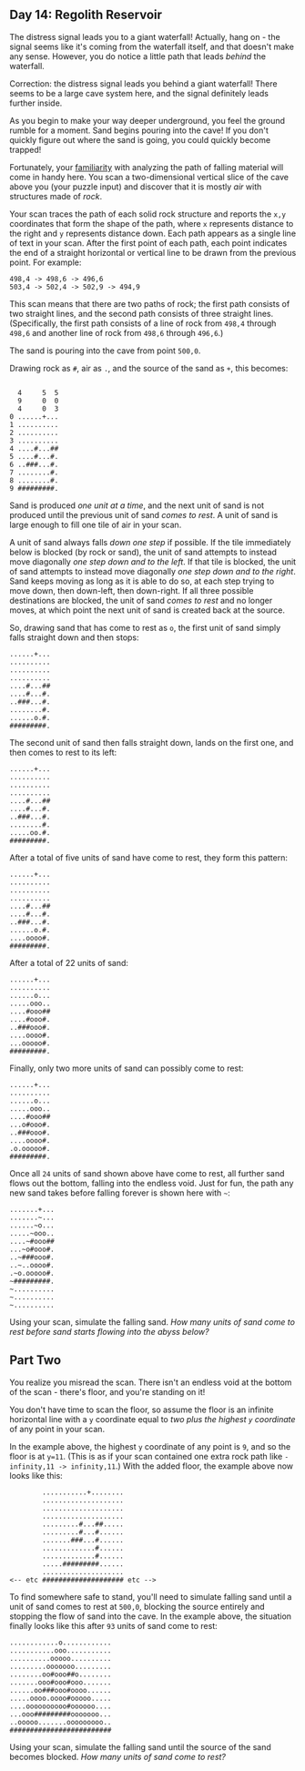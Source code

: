 ## Day 14: Regolith Reservoir

The distress signal leads you to a giant waterfall! Actually, hang on - the signal seems like it's coming from the waterfall itself, and that doesn't make any sense. However, you do notice a little path that leads _behind_ the waterfall.

Correction: the distress signal leads you behind a giant waterfall! There seems to be a large cave system here, and the signal definitely leads further inside.

As you begin to make your way deeper underground, you feel the ground rumble for a moment. Sand begins pouring into the cave! If you don't quickly figure out where the sand is going, you could quickly become trapped!

Fortunately, your [familiarity](https://adventofcode.com/2018/day/17) with analyzing the path of falling material will come in handy here. You scan a two-dimensional vertical slice of the cave above you (your puzzle input) and discover that it is mostly _air_ with structures made of _rock_.

Your scan traces the path of each solid rock structure and reports the `x,y` coordinates that form the shape of the path, where `x` represents distance to the right and `y` represents distance down. Each path appears as a single line of text in your scan. After the first point of each path, each point indicates the end of a straight horizontal or vertical line to be drawn from the previous point. For example:

```
498,4 -> 498,6 -> 496,6
503,4 -> 502,4 -> 502,9 -> 494,9
```

This scan means that there are two paths of rock; the first path consists of two straight lines, and the second path consists of three straight lines. (Specifically, the first path consists of a line of rock from `498,4` through `498,6` and another line of rock from `498,6` through `496,6`.)

The sand is pouring into the cave from point `500,0`.

Drawing rock as `#`, air as `.`, and the source of the sand as `+`, this becomes:

```

  4     5  5
  9     0  0
  4     0  3
0 ......+...
1 ..........
2 ..........
3 ..........
4 ....#...##
5 ....#...#.
6 ..###...#.
7 ........#.
8 ........#.
9 #########.
```

Sand is produced _one unit at a time_, and the next unit of sand is not produced until the previous unit of sand _comes to rest_. A unit of sand is large enough to fill one tile of air in your scan.

A unit of sand always falls _down one step_ if possible. If the tile immediately below is blocked (by rock or sand), the unit of sand attempts to instead move diagonally _one step down and to the left_. If that tile is blocked, the unit of sand attempts to instead move diagonally _one step down and to the right_. Sand keeps moving as long as it is able to do so, at each step trying to move down, then down-left, then down-right. If all three possible destinations are blocked, the unit of sand _comes to rest_ and no longer moves, at which point the next unit of sand is created back at the source.

So, drawing sand that has come to rest as `o`, the first unit of sand simply falls straight down and then stops:

```
......+...
..........
..........
..........
....#...##
....#...#.
..###...#.
........#.
......o.#.
#########.
```

The second unit of sand then falls straight down, lands on the first one, and then comes to rest to its left:

```
......+...
..........
..........
..........
....#...##
....#...#.
..###...#.
........#.
.....oo.#.
#########.
```

After a total of five units of sand have come to rest, they form this pattern:

```
......+...
..........
..........
..........
....#...##
....#...#.
..###...#.
......o.#.
....oooo#.
#########.
```

After a total of 22 units of sand:

```
......+...
..........
......o...
.....ooo..
....#ooo##
....#ooo#.
..###ooo#.
....oooo#.
...ooooo#.
#########.
```

Finally, only two more units of sand can possibly come to rest:

```
......+...
..........
......o...
.....ooo..
....#ooo##
...o#ooo#.
..###ooo#.
....oooo#.
.o.ooooo#.
#########.
```

Once all `24` units of sand shown above have come to rest, all further sand flows out the bottom, falling into the endless void. Just for fun, the path any new sand takes before falling forever is shown here with `~`:

```
.......+...
.......~...
......~o...
.....~ooo..
....~#ooo##
...~o#ooo#.
..~###ooo#.
..~..oooo#.
.~o.ooooo#.
~#########.
~..........
~..........
~..........
```

Using your scan, simulate the falling sand. _How many units of sand come to rest before sand starts flowing into the abyss below?_

## Part Two

You realize you misread the scan. There isn't an endless void at the bottom of the scan - there's floor, and you're standing on it!

You don't have time to scan the floor, so assume the floor is an infinite horizontal line with a `y` coordinate equal to _two plus the highest `y` coordinate_ of any point in your scan.

In the example above, the highest `y` coordinate of any point is `9`, and so the floor is at `y=11`. (This is as if your scan contained one extra rock path like `-infinity,11 -> infinity,11`.) With the added floor, the example above now looks like this:

```
        ...........+........
        ....................
        ....................
        ....................
        .........#...##.....
        .........#...#......
        .......###...#......
        .............#......
        .............#......
        .....#########......
        ....................
<-- etc #################### etc -->
```

To find somewhere safe to stand, you'll need to simulate falling sand until a unit of sand comes to rest at `500,0`, blocking the source entirely and stopping the flow of sand into the cave. In the example above, the situation finally looks like this after `93` units of sand come to rest:

```
............o............
...........ooo...........
..........ooooo..........
.........ooooooo.........
........oo#ooo##o........
.......ooo#ooo#ooo.......
......oo###ooo#oooo......
.....oooo.oooo#ooooo.....
....oooooooooo#oooooo....
...ooo#########ooooooo...
..ooooo.......ooooooooo..
#########################
```

Using your scan, simulate the falling sand until the source of the sand becomes blocked. _How many units of sand come to rest?_
